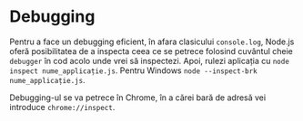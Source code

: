 # Debugging

Pentru a face un debugging eficient, în afara clasicului `console.log`, Node.js oferă posibilitatea de a inspecta ceea ce se petrece folosind cuvântul cheie `debugger` în cod acolo unde vrei să inspectezi. Apoi, rulezi aplicația cu `node inspect nume_applicație.js`. Pentru Windows `node --inspect-brk nume_applicație.js`.

Debugging-ul se va petrece în Chrome, în a cărei bară de adresă vei introduce `chrome://inspect`.
